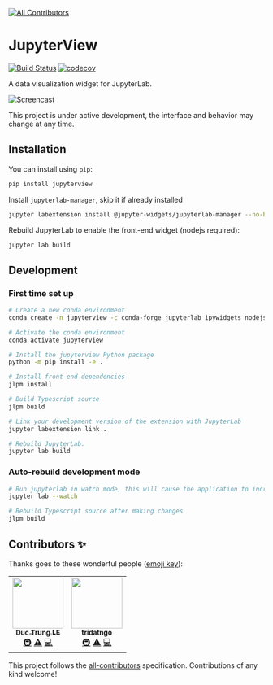 
<!-- ALL-CONTRIBUTORS-BADGE:START - Do not remove or modify this section -->
[![All Contributors](https://img.shields.io/badge/all_contributors-2-orange.svg?style=flat-square)](#contributors-)
<!-- ALL-CONTRIBUTORS-BADGE:END -->
# JupyterView

[![Build Status](https://travis-ci.org/trungleduc/jupyterview.svg?branch=master)](https://travis-ci.org/trungleduc/jupyterview)
[![codecov](https://codecov.io/gh/trungleduc/jupyterview/branch/master/graph/badge.svg)](https://codecov.io/gh/trungleduc/jupyterview)


A data visualization widget for JupyterLab.


![Screencast](https://s4.gifyu.com/images/jupyterview2.gif)

This project is under active development, the interface and behavior may change at any time.

## Installation

You can install using `pip`:

```bash
pip install jupyterview
```

Install `jupyterlab-manager`, skip it if already installed

```bash
jupyter labextension install @jupyter-widgets/jupyterlab-manager --no-build
```

Rebuild JupyterLab to enable the front-end widget (nodejs required):

```bash
jupyter lab build
```

## Development

### First time set up

```bash
# Create a new conda environment
conda create -n jupyterview -c conda-forge jupyterlab ipywidgets nodejs

# Activate the conda environment
conda activate jupyterview

# Install the jupyterview Python package
python -m pip install -e .

# Install front-end dependencies
jlpm install

# Build Typescript source
jlpm build

# Link your development version of the extension with JupyterLab
jupyter labextension link .

# Rebuild JupyterLab.
jupyter lab build

```

### Auto-rebuild development mode

```bash
# Run jupyterlab in watch mode, this will cause the application to incrementally rebuild when one of the linked packages changes
jupyter lab --watch

# Rebuild Typescript source after making changes
jlpm build

```

## Contributors ✨

Thanks goes to these wonderful people ([emoji key](https://allcontributors.org/docs/en/emoji-key)):

<!-- ALL-CONTRIBUTORS-LIST:START - Do not remove or modify this section -->
<!-- prettier-ignore-start -->
<!-- markdownlint-disable -->
<table>
  <tr>
    <td align="center"><a href="https://github.com/trungleduc"><img src="https://avatars3.githubusercontent.com/u/4451292?v=4" width="100px;" alt=""/><br /><sub><b>Duc Trung LE</b></sub></a><br /><a href="#infra-trungleduc" title="Infrastructure (Hosting, Build-Tools, etc)">🚇</a> <a href="https://github.com/trungleduc/jupyterview/commits?author=trungleduc" title="Tests">⚠️</a> <a href="https://github.com/trungleduc/jupyterview/commits?author=trungleduc" title="Code">💻</a></td>
    <td align="center"><a href="https://github.com/tridatngo"><img src="https://avatars1.githubusercontent.com/u/21169541?v=4" width="100px;" alt=""/><br /><sub><b>tridatngo</b></sub></a><br /><a href="#infra-tridatngo" title="Infrastructure (Hosting, Build-Tools, etc)">🚇</a> <a href="https://github.com/trungleduc/jupyterview/commits?author=tridatngo" title="Tests">⚠️</a> <a href="https://github.com/trungleduc/jupyterview/commits?author=tridatngo" title="Code">💻</a></td>
  </tr>
</table>

<!-- markdownlint-enable -->
<!-- prettier-ignore-end -->
<!-- ALL-CONTRIBUTORS-LIST:END -->

This project follows the [all-contributors](https://github.com/all-contributors/all-contributors) specification. Contributions of any kind welcome!
